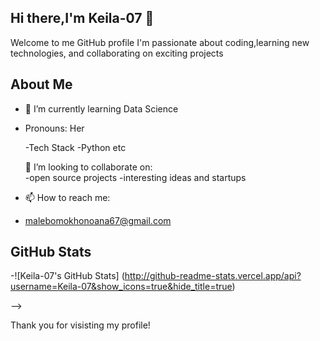 ## Hi there,I'm Keila-07 👋

Welcome to me GitHub profile
I'm passionate about coding,learning new technologies, and collaborating on exciting projects

## About Me

- 🌱 I’m currently learning Data Science
- Pronouns: Her

  -Tech Stack
  -Python etc

   👯 I’m looking to collaborate on:  
-open source projects
-interesting ideas and startups

- 📫 How to reach me:
-  malebomokhonoana67@gmail.com

 ## GitHub Stats
-![Keila-07's GitHub Stats] (http://github-readme-stats.vercel.app/api?username=Keila-07&show_icons=true&hide_title=true)

-->

Thank you for visisting my profile!
